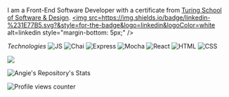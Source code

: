 I am a Front-End Software Developer with a certificate from [Turing School of Software & Design](https://turing.edu/). <a href="https://linkedin.com/in/https://www.linkedin.com/in/angie-staffieri-372aa07/" target="_blank">
<img src=https://img.shields.io/badge/linkedin-%231E77B5.svg?&style=for-the-badge&logo=linkedin&logoColor=white alt=linkedin style="margin-bottom: 5px;" />
</a>

_Technologies_
![JS](https://img.shields.io/badge/JavaScript-323330?style=for-the-badge&logo=javascript&logoColor=F7DF1E)
![Chai](https://img.shields.io/badge/chai-A30701?style=for-the-badge&logo=chai&logoColor=white)
![Express](https://img.shields.io/badge/Cypress-17202C?style=for-the-badge&logo=cypress&logoColor=white)
![Mocha](https://img.shields.io/badge/Mocha-8D6748?style=for-the-badge&logo=Mocha&logoColor=white)
![React](https://img.shields.io/badge/React-20232A?style=for-the-badge&logo=react&logoColor=61DAFB)
![HTML](https://img.shields.io/badge/HTML5-E34F26?style=for-the-badge&logo=html5&logoColor=white)
![CSS](https://img.shields.io/badge/CSS3-1572B6?style=for-the-badge&logo=css3&logoColor=white)

<img src="https://github-readme-stats.vercel.app/api/top-langs/?username=arstaffieri&hide_border=true&layout=compact" />

![Angie's Repository's Stats](https://github-readme-stats.vercel.app/api?username=arstaffieri&show_icons=true)

![Profile views counter](https://komarev.com/ghpvc/?username=arstaffieri&&style=flat-square)  
